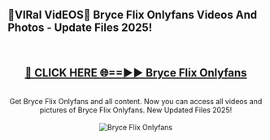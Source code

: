 <h2>🔴VIRal VidEOS🔴 Bryce Flix Onlyfans Videos And Photos - Update Files 2025!</h2>
<br>
<div align="center">
<h2><a href="https://virallinks.top/odZfE0" rel="nofollow">🔴 CLICK HERE 🌐==►► Bryce Flix Onlyfans</a></h2>
<br>
Get Bryce Flix Onlyfans and all content. Now you can access all videos and pictures of Bryce Flix Onlyfans. New Updated Files 2025!
<br>
<br>
<a href="https://virallinks.top/odZfE0" rel="nofollow" data-target="animated-image.originalLink"><img src="https://i.imgur.com/dJHk4Zq.gif)" alt="Bryce Flix Onlyfans" style="max-width: 100%; display: inline-block;" data-target="animated-image.originalImage"></a>
</div>
<br>
